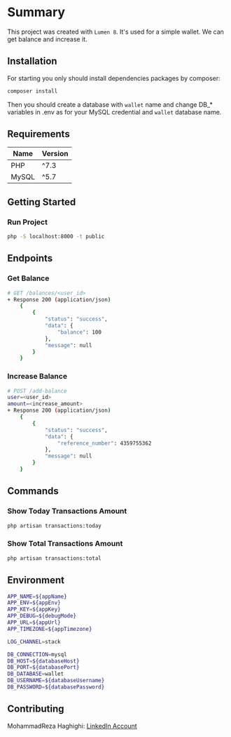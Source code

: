 # Summary

This project was created with `Lumen 8`. It's used for a simple wallet. We can get balance and increase it.

## Installation

For starting you only should install dependencies packages by composer:

```bash
composer install
```

Then you should create a database with `wallet` name and change DB_* variables in .env as for your MySQL credential and `wallet` database name.

## Requirements

| Name | Version |
|---|---|
| PHP | ^7.3 |
| MySQL | ^5.7 |

## Getting Started

### Run Project

```bash
php -S localhost:8000 -t public
```

## Endpoints

### Get Balance

```bash
# GET /balances/<user_id>
+ Response 200 (application/json)
    {
        {
            "status": "success",
            "data": {
                "balance": 100
            },
            "message": null
        }
    }
```

### Increase Balance

```bash
# POST /add-balance
user=<user_id>
amount=<increase_amount>
+ Response 200 (application/json)
    {
        {
            "status": "success",
            "data": {
                "reference_number": 4359755362
            },
            "message": null
        }
    }
```

## Commands

### Show Today Transactions Amount

```bash
php artisan transactions:today
```

### Show Total Transactions Amount

```bash
php artisan transactions:total
```

## Environment

```bash
APP_NAME=${appName}
APP_ENV=${appEnv}
APP_KEY=${appKey}
APP_DEBUG=${debugMode}
APP_URL=${appUrl}
APP_TIMEZONE=${appTimezone}

LOG_CHANNEL=stack

DB_CONNECTION=mysql
DB_HOST=${databaseHost}
DB_PORT=${databasePort}
DB_DATABASE=wallet
DB_USERNAME=${databaseUsername}
DB_PASSWORD=${databasePassword}
```

## Contributing

MohammadReza Haghighi: [LinkedIn Account](https://www.linkedin.com/in/mr-haghighi/)
